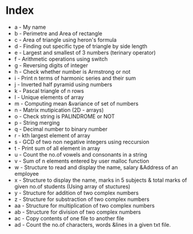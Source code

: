 # Index

+ a - My name
+ b - Perimetre and Area of rectangle
+ c - Area of triangle using heron's formula
+ d - Finding out specific type of triangle by side length
+ e - Largest and smallest of 3 numbers (terinary operator)
+ f - Arithmetic operations using switch
+ g - Reversing digits of integer
+ h - Check whether number is Armstrong or not
+ i - Print n terms of harmonic series and their sum
+ j - Inverted half pyramid using numbers
+ k - Pascal triangle of n rows
+ l - Unique elements of array
+ m - Computing mean &variance of set of numbers
+ n - Matrix mutipication (2D - arrays)
+ o - Check string is PALINDROME or NOT
+ p - String merging
+ q - Decimal number to binary number
+ r - kth largest element of array
+ s - GCD of two non negative integers using reccursion
+ t - Print sum of all element in array
+ u - Count the no.of vowels and consonants in a string
+ v - Sum of n elements entered by user malloc function
+ w - Structure to read and display the name, salary &Address of an employee
+ x - Structure to display the name, marks in 5 subjects & total marks of given no.of students (Using array of stuctures)
+ y - Structure for addition of two complex numbers
+ z - Structure for substraction of two complex numbers
+ aa - Structure for multiplication of two complex numbers
+ ab - Structure for division of two complex numbers
+ ac - Copy contents of one file to another file
+ ad - Count the no.of characters, words &lines in a given txt file.
